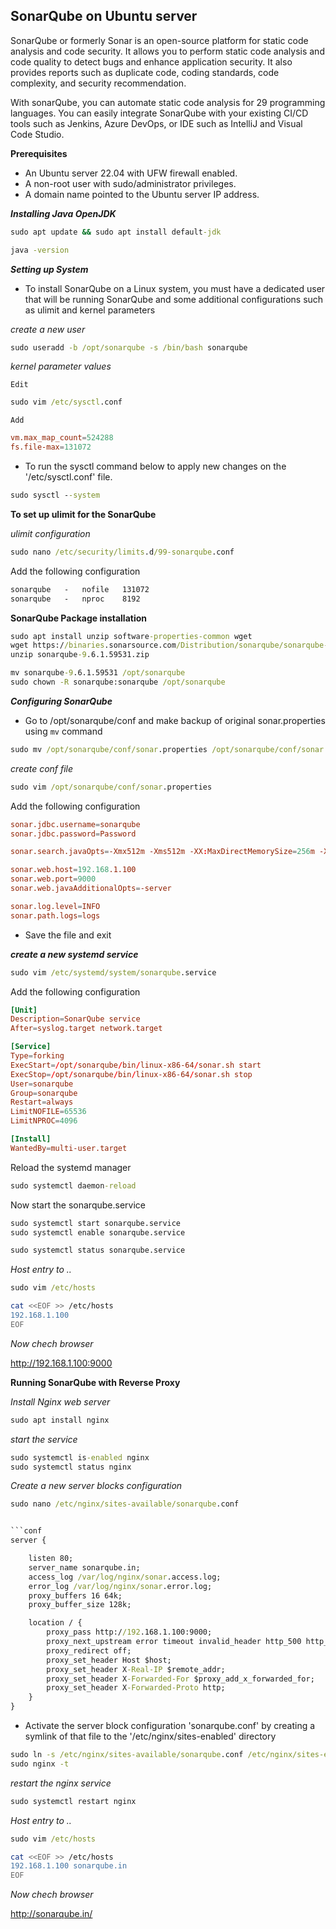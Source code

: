 ## SonarQube on Ubuntu server


SonarQube or formerly Sonar is an open-source platform for static code analysis and code security. It allows you to perform static code analysis and code quality to detect bugs and enhance application security. It also provides reports such as duplicate code, coding standards, code complexity, and security recommendation.

With sonarQube, you can automate static code analysis for 29 programming languages. You can easily integrate SonarQube with your existing CI/CD tools such as Jenkins, Azure DevOps, or IDE such as IntelliJ and Visual Code Studio.


**Prerequisites**

* An Ubuntu server 22.04 with UFW firewall enabled.
* A non-root user with sudo/administrator privileges.
* A domain name pointed to the Ubuntu server IP address.


**_Installing Java OpenJDK_**

```cmd
sudo apt update && sudo apt install default-jdk 
```
```cmd
java -version
```


**_Setting up System_**

- To install SonarQube on a Linux system, you must have a dedicated user that will be running SonarQube and some additional configurations such as ulimit and kernel parameters

_create a new user_

```cmd
sudo useradd -b /opt/sonarqube -s /bin/bash sonarqube
```

_kernel parameter values_

`Edit`

```cmd
sudo vim /etc/sysctl.conf
```

`Add`

```cnf
vm.max_map_count=524288
fs.file-max=131072
```

- To run the sysctl command below to apply new changes on the '/etc/sysctl.conf' file.

```cmd
sudo sysctl --system
```
**To set up ulimit for the SonarQube**

_ulimit configuration_

```cmd
sudo nano /etc/security/limits.d/99-sonarqube.conf
```

Add the following configuration

```cmd
sonarqube   -   nofile   131072
sonarqube   -   nproc    8192
```

**SonarQube Package installation**

```cmd
sudo apt install unzip software-properties-common wget 
wget https://binaries.sonarsource.com/Distribution/sonarqube/sonarqube-9.6.1.59531.zip
unzip sonarqube-9.6.1.59531.zip
```
```cmd
mv sonarqube-9.6.1.59531 /opt/sonarqube
sudo chown -R sonarqube:sonarqube /opt/sonarqube
```

**_Configuring SonarQube_**

* Go to /opt/sonarqube/conf and make backup of original sonar.properties using `mv` command

```cmd
sudo mv /opt/sonarqube/conf/sonar.properties /opt/sonarqube/conf/sonar.properties.backup
```
_create conf file_

```cmd
sudo vim /opt/sonarqube/conf/sonar.properties
```

Add the following configuration 

```cnf
sonar.jdbc.username=sonarqube
sonar.jdbc.password=Password

sonar.search.javaOpts=-Xmx512m -Xms512m -XX:MaxDirectMemorySize=256m -XX:+HeapDumpOnOutOfMemoryError

sonar.web.host=192.168.1.100
sonar.web.port=9000
sonar.web.javaAdditionalOpts=-server

sonar.log.level=INFO
sonar.path.logs=logs

```
* Save the file and exit

**_create a new systemd service_**

```cmd
sudo vim /etc/systemd/system/sonarqube.service
```

Add the following configuration

```cnf
[Unit]
Description=SonarQube service
After=syslog.target network.target

[Service]
Type=forking
ExecStart=/opt/sonarqube/bin/linux-x86-64/sonar.sh start
ExecStop=/opt/sonarqube/bin/linux-x86-64/sonar.sh stop
User=sonarqube
Group=sonarqube
Restart=always
LimitNOFILE=65536
LimitNPROC=4096

[Install]
WantedBy=multi-user.target
```

Reload the systemd manager

```cmd
sudo systemctl daemon-reload
```
Now start the sonarqube.service

```cmd
sudo systemctl start sonarqube.service
sudo systemctl enable sonarqube.service
```

```cmd
sudo systemctl status sonarqube.service
```

_Host entry to .._

```cmd
sudo vim /etc/hosts
```
```bash
cat <<EOF >> /etc/hosts
192.168.1.100
EOF
```
_Now chech browser_

http://192.168.1.100:9000



**Running SonarQube with Reverse Proxy**

_Install Nginx web server_

```cmd
sudo apt install nginx
```
_start the service_

```cmd
sudo systemctl is-enabled nginx
sudo systemctl status nginx
```

_Create a new server blocks configuration_

```cmd
sudo nano /etc/nginx/sites-available/sonarqube.conf


```conf
server {

    listen 80;
    server_name sonarqube.in;
    access_log /var/log/nginx/sonar.access.log;
    error_log /var/log/nginx/sonar.error.log;
    proxy_buffers 16 64k;
    proxy_buffer_size 128k;

    location / {
        proxy_pass http://192.168.1.100:9000;
        proxy_next_upstream error timeout invalid_header http_500 http_502 http_503 http_504;
        proxy_redirect off;
        proxy_set_header Host $host;
        proxy_set_header X-Real-IP $remote_addr;
        proxy_set_header X-Forwarded-For $proxy_add_x_forwarded_for;
        proxy_set_header X-Forwarded-Proto http;
    }
}

```

* Activate the server block configuration 'sonarqube.conf' by creating a symlink of that file to the '/etc/nginx/sites-enabled' directory

```cmd
sudo ln -s /etc/nginx/sites-available/sonarqube.conf /etc/nginx/sites-enabled/
sudo nginx -t
```

_restart the nginx service_

```cmd
sudo systemctl restart nginx
```

_Host entry to .._

```cmd
sudo vim /etc/hosts
```
```bash
cat <<EOF >> /etc/hosts
192.168.1.100 sonarqube.in
EOF
```
_Now chech browser_

http://sonarqube.in/























































































